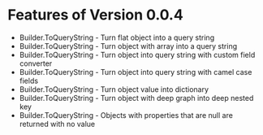 # Features of Version 0.0.4

* Builder.ToQueryString - Turn flat object into a query string
* Builder.ToQueryString - Turn object with array into a query string
* Builder.ToQueryString - Turn object into query string with custom field converter
* Builder.ToQueryString - Turn object into query string with camel case fields
* Builder.ToQueryString - Turn object value into dictionary
* Builder.ToQueryString - Turn object with deep graph into deep nested key
* Builder.ToQueryString - Objects with properties that are null are returned with no value

